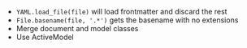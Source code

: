 - `YAML.load_file(file)` will load frontmatter and discard the rest
- `File.basename(file, '.*')` gets the basename with no extensions
- Merge document and model classes
- Use ActiveModel
